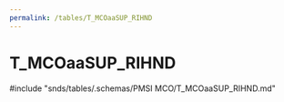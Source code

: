 ```yaml
---
permalink: /tables/T_MCOaaSUP_RIHND
---
```

# T\_MCOaaSUP\_RIHND
<!-- SPDX-License-Identifier: MPL-2.0 -->

<!-- ATTENTION : Ne pas supprimer ou modifier la ligne ci-dessous -->
#include "snds/tables/.schemas/PMSI MCO/T_MCOaaSUP_RIHND.md"
<!-- ATTENTION : Ne pas supprimer ou modifier la ligne ci-dessus -->
